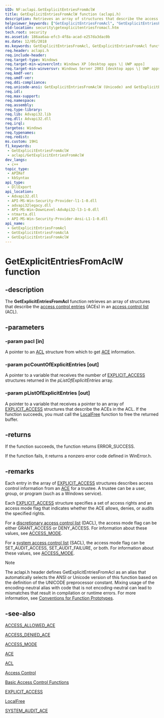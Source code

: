 ```yaml
---
UID: NF:aclapi.GetExplicitEntriesFromAclW
title: GetExplicitEntriesFromAclW function (aclapi.h)
description: Retrieves an array of structures that describe the access control entries (ACEs) in an access control list (ACL). (Unicode)
helpviewer_keywords: ["GetExplicitEntriesFromAcl", "GetExplicitEntriesFromAcl function [Security]", "GetExplicitEntriesFromAclW", "_win32_getexplicitentriesfromacl", "aclapi/GetExplicitEntriesFromAcl", "aclapi/GetExplicitEntriesFromAclW", "security.getexplicitentriesfromacl"]
old-location: security\getexplicitentriesfromacl.htm
tech.root: security
ms.assetid: 186aa6aa-efc3-4f8a-acad-e257da3dac0b
ms.date: 12/05/2018
ms.keywords: GetExplicitEntriesFromAcl, GetExplicitEntriesFromAcl function [Security], GetExplicitEntriesFromAclA, GetExplicitEntriesFromAclW, _win32_getexplicitentriesfromacl, aclapi/GetExplicitEntriesFromAcl, aclapi/GetExplicitEntriesFromAclA, aclapi/GetExplicitEntriesFromAclW, security.getexplicitentriesfromacl
req.header: aclapi.h
req.include-header: 
req.target-type: Windows
req.target-min-winverclnt: Windows XP [desktop apps \| UWP apps]
req.target-min-winversvr: Windows Server 2003 [desktop apps \| UWP apps]
req.kmdf-ver: 
req.umdf-ver: 
req.ddi-compliance: 
req.unicode-ansi: GetExplicitEntriesFromAclW (Unicode) and GetExplicitEntriesFromAclA (ANSI)
req.idl: 
req.max-support: 
req.namespace: 
req.assembly: 
req.type-library: 
req.lib: Advapi32.lib
req.dll: Advapi32.dll
req.irql: 
targetos: Windows
req.typenames: 
req.redist: 
ms.custom: 19H1
f1_keywords:
 - GetExplicitEntriesFromAclW
 - aclapi/GetExplicitEntriesFromAclW
dev_langs:
 - c++
topic_type:
 - APIRef
 - kbSyntax
api_type:
 - DllExport
api_location:
 - Advapi32.dll
 - API-MS-Win-Security-Provider-l1-1-0.dll
 - advapi32legacy.dll
 - API-MS-Win-DownLevel-AdvApi32-l3-1-0.dll
 - ntmarta.dll
 - API-MS-Win-Security-Provider-Ansi-L1-1-0.dll
api_name:
 - GetExplicitEntriesFromAcl
 - GetExplicitEntriesFromAclA
 - GetExplicitEntriesFromAclW
---
```


# GetExplicitEntriesFromAclW function


## -description

The <b>GetExplicitEntriesFromAcl</b> function retrieves an array of structures that describe the <a href="/windows/desktop/SecGloss/a-gly">access control entries</a> (ACEs) in an <a href="/windows/desktop/SecGloss/a-gly">access control list</a> (ACL).

## -parameters

### -param pacl [in]

A pointer to an 
<a href="/windows/desktop/api/winnt/ns-winnt-acl">ACL</a> structure from which to get 
<a href="/windows/desktop/SecAuthZ/ace">ACE</a> information.

### -param pcCountOfExplicitEntries [out]

A pointer to a variable that receives the number of <a href="/windows/desktop/api/accctrl/ns-accctrl-explicit_access_a">EXPLICIT_ACCESS</a> structures returned in the <i>pListOfExplicitEntries</i> array.

### -param pListOfExplicitEntries [out]

A pointer to a variable that receives a pointer to an array of <a href="/windows/desktop/api/accctrl/ns-accctrl-explicit_access_a">EXPLICIT_ACCESS</a> structures that describe the ACEs in the ACL. If the function succeeds, you must call the 
<a href="/windows/desktop/api/winbase/nf-winbase-localfree">LocalFree</a> function to free the returned buffer.

## -returns

If the function succeeds, the function returns ERROR_SUCCESS.

If the function fails, it returns a nonzero error code defined in WinError.h.

## -remarks

Each entry in the array of 
<a href="/windows/desktop/api/accctrl/ns-accctrl-explicit_access_a">EXPLICIT_ACCESS</a> structures describes access control information from an 
<a href="/windows/desktop/SecAuthZ/ace">ACE</a> for a trustee. A trustee can be a user, group, or program (such as a Windows service).

Each <a href="/windows/desktop/api/accctrl/ns-accctrl-explicit_access_a">EXPLICIT_ACCESS</a> structure specifies a set of access rights and an access mode flag that indicates whether the ACE allows, denies, or audits the specified rights.

For a <a href="/windows/desktop/SecGloss/d-gly">discretionary access control list</a> (DACL), the access mode flag can be  either GRANT_ACCESS or DENY_ACCESS. For information about these values, see <a href="/windows/desktop/api/accctrl/ne-accctrl-access_mode">ACCESS_MODE</a>.

For a <a href="/windows/desktop/SecGloss/s-gly">system access control list</a> (SACL), the access mode flag can be SET_AUDIT_ACCESS, SET_AUDIT_FAILURE, or both. For information about these values, see <a href="/windows/desktop/api/accctrl/ne-accctrl-access_mode">ACCESS_MODE</a>.





> [!NOTE]
> The aclapi.h header defines GetExplicitEntriesFromAcl as an alias that automatically selects the ANSI or Unicode version of this function based on the definition of the UNICODE preprocessor constant. Mixing usage of the encoding-neutral alias with code that is not encoding-neutral can lead to mismatches that result in compilation or runtime errors. For more information, see [Conventions for Function Prototypes](/windows/win32/intl/conventions-for-function-prototypes).

## -see-also

<a href="/windows/desktop/api/winnt/ns-winnt-access_allowed_ace">ACCESS_ALLOWED_ACE</a>



<a href="/windows/desktop/api/winnt/ns-winnt-access_denied_ace">ACCESS_DENIED_ACE</a>



<a href="/windows/desktop/api/accctrl/ne-accctrl-access_mode">ACCESS_MODE</a>



<a href="/windows/desktop/SecAuthZ/ace">ACE</a>



<a href="/windows/desktop/api/winnt/ns-winnt-acl">ACL</a>



<a href="/windows/desktop/SecAuthZ/access-control">Access Control</a>



<a href="/windows/desktop/SecAuthZ/authorization-functions">Basic Access Control Functions</a>



<a href="/windows/desktop/api/accctrl/ns-accctrl-explicit_access_a">EXPLICIT_ACCESS</a>



<a href="/windows/desktop/api/winbase/nf-winbase-localfree">LocalFree</a>



<a href="/windows/desktop/api/winnt/ns-winnt-system_audit_ace">SYSTEM_AUDIT_ACE</a>
